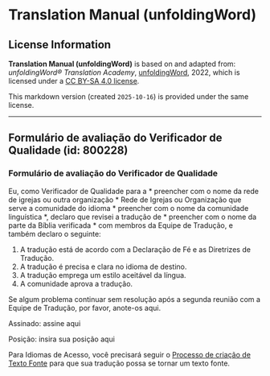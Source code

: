 # Translation Manual (unfoldingWord)

## License Information

**Translation Manual (unfoldingWord)** is based on and adapted from: _unfoldingWord® Translation Academy_, [unfoldingWord](https://unfoldingword.org/utw), 2022, which is licensed under a [CC BY-SA 4.0 license](https://creativecommons.org/licenses/by-sa/4.0/legalcode.en).

This markdown version (created `2025-10-16`) is provided under the same license.



--------------------------------

## Formulário de avaliação do Verificador de Qualidade (id: 800228)

### Formulário de avaliação do Verificador de Qualidade

Eu, como Verificador de Qualidade para a \* preencher com o nome da rede de igrejas ou outra organização \* Rede de Igrejas ou Organização que serve a comunidade do idioma \* preencher com o nome da comunidade linguística \*, declaro que revisei a tradução de \* preencher com o nome da parte da Bíblia verificada \* com membros da Equipe de Tradução, e também declaro o seguinte:

1. A tradução está de acordo com a Declaração de Fé e as Diretrizes de Tradução.
2. A tradução é precisa e clara no idioma de destino.
3. A tradução emprega um estilo aceitável da língua.
4. A comunidade aprova a tradução.

Se algum problema continuar sem resolução após a segunda reunião com a Equipe de Tradução, por favor, anote\-os aqui.

Assinado: assine aqui

Posição: insira sua posição aqui

Para Idiomas de Acesso, você precisará seguir o [Processo de criação de Texto Fonte](https://gl-manual.readthedocs.io/en/latest/gl_checking.html#source-text-creation) para que sua tradução possa se tornar um texto fonte.


